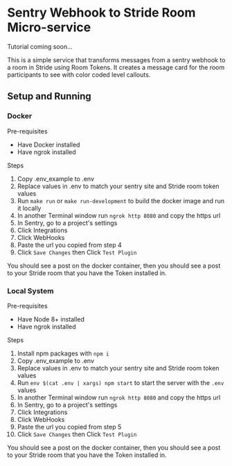 # Sentry Webhook to Stride Room Micro-service 

Tutorial coming soon...

This is a simple service that transforms messages from a sentry webhook to a room in Stride using Room Tokens. It creates a message card for the room participants to see with color coded level callouts.

## Setup and Running

### Docker 

Pre-requisites

* Have Docker installed
* Have ngrok installed 

Steps
1. Copy .env_example to .env
2. Replace values in .env to match your sentry site and Stride room token values
3. Run `make run` or `make run-development` to build the docker image and run it locally
4. In another Terminal window run `ngrok http 8080` and copy the https url
5. In Sentry, go to a project's settings
6. Click Integrations
7. Click WebHooks
8. Paste the url you copied from step 4
9. Click `Save Changes` then Click `Test Plugin`

You should see a post on the docker container, then you should see a post to your Stride room that you have the Token installed in. 

### Local System

Pre-requisites

* Have Node 8+ installed
* Have ngrok installed 

Steps
1. Install npm packages with `npm i`
1. Copy .env_example to .env
2. Replace values in .env to match your sentry site and Stride room token values
3. Run `env $(cat .env | xargs) npm start` to start the server with the `.env` values
4. In another Terminal window run `ngrok http 8080` and copy the https url
5. In Sentry, go to a project's settings
6. Click Integrations
7. Click WebHooks
8. Paste the url you copied from step 5
9. Click `Save Changes` then Click `Test Plugin`

You should see a post on the docker container, then you should see a post to your Stride room that you have the Token installed in. 
